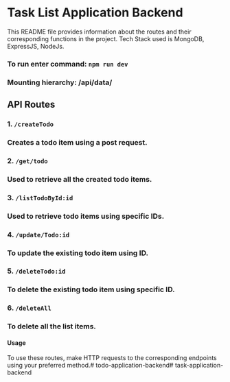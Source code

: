 # Task List Application Backend


This README file provides information about the routes and their corresponding functions in the project.
Tech Stack used is MongoDB, ExpressJS, NodeJs.

### To run enter command: `npm run dev`

### Mounting hierarchy: /api/data/

## API Routes

### 1. `/createTodo`

### Creates a todo item using a post request.

### 2. `/get/todo`
### Used to retrieve all the created todo items.

### 3. `/listTodoById:id`
### Used to retrieve todo items using specific IDs.

### 4. `/update/Todo:id`
### To update the existing todo item using ID.

### 5. `/deleteTodo:id`
### To delete the existing todo item using specific ID.

### 6. `/deleteAll`
### To delete all the list items.

#### Usage
To use these routes, make HTTP requests to the corresponding endpoints using your preferred method.# todo-application-backend# task-application-backend
